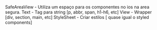 SafeAreaView - Utiliza um espaço para os componentes no ios na area segura.
Text - Tag para string [p, abbr, span, h1-h6, etc]
View - Wrapper [div, section, main, etc]
StyleSheet - Criar estilos [ quase igual o styled components]